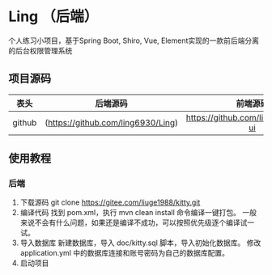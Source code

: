 # Ling （后端）

个人练习小项目，基于Spring Boot, Shiro, Vue, Element实现的一款前后端分离的后台权限管理系统

## 项目源码

 表头|后端源码|前端源码
  ---| :--:  | :--:
github|(https://github.com/ling6930/Ling)|https://github.com/ling6930/Ling-ui

## 使用教程

### 后端
1. 下载源码
   git clone https://gitee.com/liuge1988/kitty.git
2. 编译代码
  找到 pom.xml，执行 mvn clean install 命令编译一键打包。
  一般来说不会有什么问题，如果还是编译不成功，可以按照优先级逐个编译试一试。
3. 导入数据库
   新建数据库，导入 doc/kitty.sql 脚本，导入初始化数据库。
   修改 application.yml 中的数据库连接和账号密码为自己的数据库配置。
4. 启动项目
